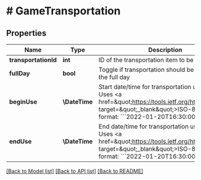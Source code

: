 # # GameTransportation

## Properties

Name | Type | Description | Notes
------------ | ------------- | ------------- | -------------
**transportationId** | **int** | ID of the transportation item to be used | [optional]
**fullDay** | **bool** | Toggle if transportation should be booked for the full day | [optional]
**beginUse** | **\DateTime** | Start date/time for transportation use &lt;br /&gt;  Uses &lt;a href&#x3D;\&quot;https://tools.ietf.org/html/rfc3339\&quot; target&#x3D;\&quot;_blank\&quot;&gt;ISO-8601&lt;/a&gt; format: &#x60;&#x60;&#x60;2022-01-20T16:30:00-05:00&#x60;&#x60;&#x60; | [optional]
**endUse** | **\DateTime** | End date/time for transportation use &lt;br /&gt;  Uses &lt;a href&#x3D;\&quot;https://tools.ietf.org/html/rfc3339\&quot; target&#x3D;\&quot;_blank\&quot;&gt;ISO-8601&lt;/a&gt; format: &#x60;&#x60;&#x60;2022-01-20T16:30:00-05:00&#x60;&#x60;&#x60; | [optional]

[[Back to Model list]](../../README.md#models) [[Back to API list]](../../README.md#endpoints) [[Back to README]](../../README.md)
